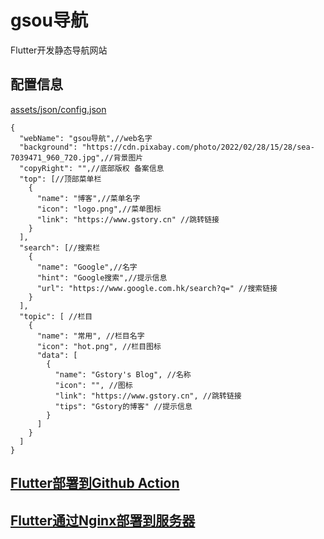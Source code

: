 # gsou导航

Flutter开发静态导航网站 

## 配置信息
[assets/json/config.json](https://github.com/gstory0404/gsou/blob/master/assets/json/config.json)

```
{
  "webName": "gsou导航",//web名字
  "background": "https://cdn.pixabay.com/photo/2022/02/28/15/28/sea-7039471_960_720.jpg",//背景图片
  "copyRight": "",//底部版权 备案信息
  "top": [//顶部菜单栏
    {
      "name": "博客",//菜单名字
      "icon": "logo.png",//菜单图标
      "link": "https://www.gstory.cn" //跳转链接
    }
  ],
  "search": [//搜索栏
    {
      "name": "Google",//名字
      "hint": "Google搜索",//提示信息
      "url": "https://www.google.com.hk/search?q=" //搜索链接
    }
  ],
  "topic": [ //栏目
    {
      "name": "常用", //栏目名字
      "icon": "hot.png", //栏目图标
      "data": [
        {
          "name": "Gstory's Blog", //名称
          "icon": "", //图标
          "link": "https://www.gstory.cn", //跳转链接
          "tips": "Gstory的博客" //提示信息
        }
      ]
    }
  ]
}
```


## [Flutter部署到Github Action](https://www.gstory.cn/?p=7)

## [Flutter通过Nginx部署到服务器](https://www.gstory.cn/?p=40)
